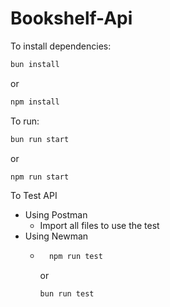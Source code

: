 # Bookshelf-Api

To install dependencies:

```bash
bun install
```
or
```bash
npm install
```

To run:

```bash
bun run start
```
or
```bash
npm run start
```

To Test API
- Using Postman
    - Import all files to use the test 
- Using Newman
    - ```bash 
        npm run test 
        ```
        or
        ```bash
        bun run test
        ```